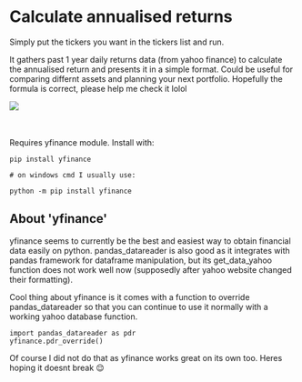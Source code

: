 # Calculate annualised returns
Simply put the tickers you want in the tickers list and run.

It gathers past 1 year daily returns data (from yahoo finance) to calculate the annualised return and presents it in a simple format. Could be useful for comparing differnt assets and planning your next portfolio. Hopefully the formula is correct, please help me check it lolol

<img src = "https://github.com/joon-wei/annualised_returns/assets/168265734/af98c2a1-8d0d-4f7f-8e4d-83a360cd14a0"> 

<br/><br/>
Requires yfinance module. Install with:
```
pip install yfinance

# on windows cmd I usually use:

python -m pip install yfinance
```

## About 'yfinance'
yfinance seems to currently be the best and easiest way to obtain financial data easily on python. pandas_datareader is also good as it integrates with pandas framework for dataframe manipulation, but its get_data_yahoo function does not work well now (supposedly after yahoo website changed their formatting). 

Cool thing about yfinance is it comes with a function to override pandas_datareader so that you can continue to use it normally with a working yahoo database function. 

```
import pandas_datareader as pdr
yfinance.pdr_override()
```

Of course I did not do that as yfinance works great on its own too. Heres hoping it doesnt break 😌
